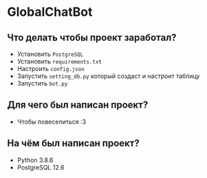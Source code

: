 # GlobalChatBot

## Что делать чтобы проект заработал?

- Установить ``PostgreSQL``
- Установить ``requirements.txt``
- Настроить ``config.json``
- Запустить ``setting_db.py`` который создаст и настроит таблицу
- Запустить ``bot.py``

## Для чего был написан проект?

- Чтобы повеселиться :З

## На чём был написан проект?

- Python 3.8.6
- PostgreSQL 12.6
